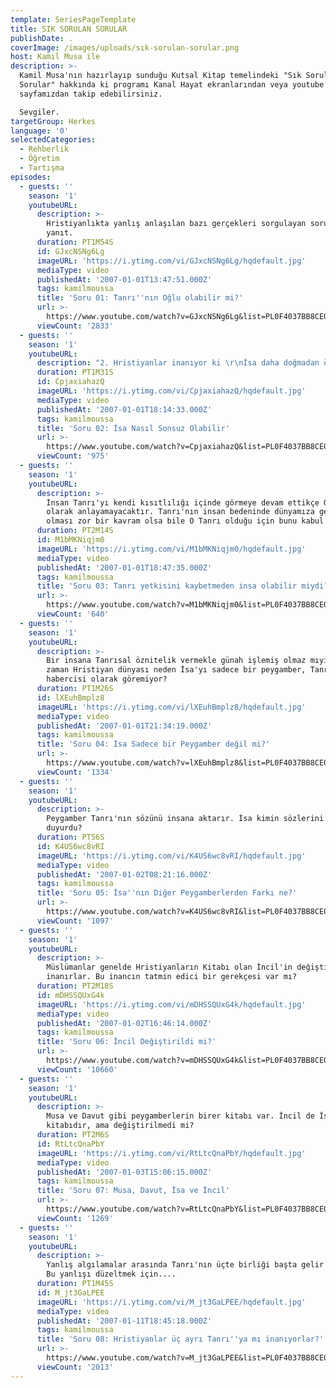 ```yaml
---
template: SeriesPageTemplate
title: SIK SORULAN SORULAR
publishDate: .
coverImage: /images/uploads/sık-sorulan-sorular.png
host: Kamil Musa ile
description: >-
  Kamil Musa'nın hazırlayıp sunduğu Kutsal Kitap temelindeki "Sık Sorulan
  Sorular" hakkında ki programı Kanal Hayat ekranlarından veya youtube
  sayfamızdan takip edebilirsiniz. 

  Sevgiler.
targetGroup: Herkes
language: '0'
selectedCategories:
  - Rehberlik
  - Öğretim
  - Tartışma
episodes:
  - guests: ''
    season: '1'
    youtubeURL:
      description: >-
        Hristiyanlıkta yanlış anlaşılan bazı gerçekleri sorgulayan sorulara
        yanıt.
      duration: PT1M54S
      id: GJxcNSNg6Lg
      imageURL: 'https://i.ytimg.com/vi/GJxcNSNg6Lg/hqdefault.jpg'
      mediaType: video
      publishedAt: '2007-01-01T13:47:51.000Z'
      tags: kamilmoussa
      title: 'Soru 01: Tanrı''nın Oğlu olabilir mi?'
      url: >-
        https://www.youtube.com/watch?v=GJxcNSNg6Lg&list=PL0F4037BB8CE06990&index=4&t=0s
      viewCount: '2833'
  - guests: ''
    season: '1'
    youtubeURL:
      description: "2. Hristiyanlar inanıyor ki \r\nİsa daha doğmadan önce sonsuzlukta var olduğunu kendisi şahsen söylemiştir. Sonsuz olan sadece Tanrı'dır. O zaman İsa'nın sonsuz oluşunu nasıl açıklayabiliriz?"
      duration: PT1M31S
      id: CpjaxiahazQ
      imageURL: 'https://i.ytimg.com/vi/CpjaxiahazQ/hqdefault.jpg'
      mediaType: video
      publishedAt: '2007-01-01T18:14:33.000Z'
      tags: kamilmoussa
      title: 'Soru 02: İsa Nasıl Sonsuz Olabilir'
      url: >-
        https://www.youtube.com/watch?v=CpjaxiahazQ&list=PL0F4037BB8CE06990&index=6&t=0s
      viewCount: '975'
  - guests: ''
    season: '1'
    youtubeURL:
      description: >-
        İnsan Tanrı'yı kendi kısıtlılığı içinde görmeye devam ettikçe Onu tam
        olarak anlayamayacaktır. Tanrı'nın insan bedeninde dünyamıza gelmiş
        olması zor bir kavram olsa bile O Tanrı olduğu için bunu kabul etmeliyiz
      duration: PT2M14S
      id: M1bMKNiqjm0
      imageURL: 'https://i.ytimg.com/vi/M1bMKNiqjm0/hqdefault.jpg'
      mediaType: video
      publishedAt: '2007-01-01T18:47:35.000Z'
      tags: kamilmoussa
      title: 'Soru 03: Tanrı yetkisini kaybetmeden insa olabilir miydi?'
      url: >-
        https://www.youtube.com/watch?v=M1bMKNiqjm0&list=PL0F4037BB8CE06990&index=11&t=0s
      viewCount: '640'
  - guests: ''
    season: '1'
    youtubeURL:
      description: >-
        Bir insana Tanrısal öznitelik vermekle günah işlemiş olmaz mıyız? O
        zaman Hristiyan dünyası neden İsa'yı sadece bir peygamber, Tanrı'nın bir
        habercisi olarak göremiyor?
      duration: PT1M26S
      id: lXEuhBmplz8
      imageURL: 'https://i.ytimg.com/vi/lXEuhBmplz8/hqdefault.jpg'
      mediaType: video
      publishedAt: '2007-01-01T21:34:19.000Z'
      tags: kamilmoussa
      title: 'Soru 04: İsa Sadece bir Peygamber değil mi?'
      url: >-
        https://www.youtube.com/watch?v=lXEuhBmplz8&list=PL0F4037BB8CE06990&index=8&t=0s
      viewCount: '1334'
  - guests: ''
    season: '1'
    youtubeURL:
      description: >-
        Peygamber Tanrı'nın sözünü insana aktarır. İsa kimin sözlerini insana
        duyurdu?
      duration: PT56S
      id: K4US6wc8vRI
      imageURL: 'https://i.ytimg.com/vi/K4US6wc8vRI/hqdefault.jpg'
      mediaType: video
      publishedAt: '2007-01-02T08:21:16.000Z'
      tags: kamilmoussa
      title: 'Soru 05: İsa''nın Diğer Peygamberlerden Farkı ne?'
      url: >-
        https://www.youtube.com/watch?v=K4US6wc8vRI&list=PL0F4037BB8CE06990&index=3&t=0s
      viewCount: '1097'
  - guests: ''
    season: '1'
    youtubeURL:
      description: >-
        Müslümanlar genelde Hristiyanların Kitabı olan İncil'in değiştirildiğine
        inanırlar. Bu inancın tatmin edici bir gerekçesi var mı?
      duration: PT2M18S
      id: mDHSSQUxG4k
      imageURL: 'https://i.ytimg.com/vi/mDHSSQUxG4k/hqdefault.jpg'
      mediaType: video
      publishedAt: '2007-01-02T16:46:14.000Z'
      tags: kamilmoussa
      title: 'Soru 06: İncil Değiştirildi mi?'
      url: >-
        https://www.youtube.com/watch?v=mDHSSQUxG4k&list=PL0F4037BB8CE06990&index=7&t=0s
      viewCount: '10660'
  - guests: ''
    season: '1'
    youtubeURL:
      description: >-
        Musa ve Davut gibi peygamberlerin birer kitabı var. İncil de İsa'nın
        kitabıdır, ama değiştirilmedi mi?
      duration: PT2M6S
      id: RtLtcQnaPbY
      imageURL: 'https://i.ytimg.com/vi/RtLtcQnaPbY/hqdefault.jpg'
      mediaType: video
      publishedAt: '2007-01-03T15:06:15.000Z'
      tags: kamilmoussa
      title: 'Soru 07: Musa, Davut, İsa ve İncil'
      url: >-
        https://www.youtube.com/watch?v=RtLtcQnaPbY&list=PL0F4037BB8CE06990&index=9&t=0s
      viewCount: '1269'
  - guests: ''
    season: '1'
    youtubeURL:
      description: >-
        Yanlış algılamalar arasında Tanrı'nın üçte birliği başta gelir sanırım.
        Bu yanlışı düzeltmek için....
      duration: PT1M45S
      id: M_jt3GaLPEE
      imageURL: 'https://i.ytimg.com/vi/M_jt3GaLPEE/hqdefault.jpg'
      mediaType: video
      publishedAt: '2007-01-11T18:45:18.000Z'
      tags: kamilmoussa
      title: 'Soru 08: Hristiyanlar üç ayrı Tanrı''ya mı inanıyorlar?'
      url: >-
        https://www.youtube.com/watch?v=M_jt3GaLPEE&list=PL0F4037BB8CE06990&index=5&t=0s
      viewCount: '2013'
---
```


